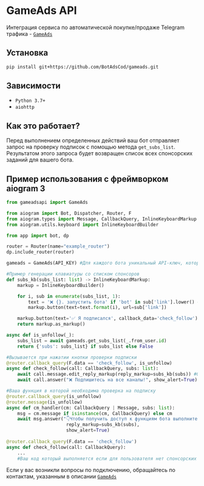 # GameAds API
Интеграция сервиса по автоматической покупке/продаже Telegram трафика - <a href="https://t.me/GamesAdsBot">``GameAds``</a>



## Установка

```bash
pip install git+https://github.com/BotAdsCod/gameads.git
```

## Зависимости

 - ``Python 3.7+``
 - ``aiohttp``

## Как это работает?
Перед выполнением определенных действий ваш бот отправляет запрос на проверку подписок с помощью метода ``get_subs_list``. Результатом этого запроса будет возвращен список всех спонсорских заданий для вашего бота.


## Пример использования с фреймворком aiogram 3

```python
from gameadsapi import GameAds

from aiogram import Bot, Dispatcher, Router, F
from aiogram.types import Message, CallbackQuery, InlineKeyboardMarkup
from aiogram.utils.keyboard import InlineKeyboardBuilder

from app import bot, dp

router = Router(name="example_router")
dp.include_router(router)

gameads = GameAds(API_KEY) #Для каждого бота уникальный API-ключ, который можно получить в настройках бота, в разделе "Интеграция".

#Пример генерации клавиатуры со списком спонсоров
def subs_kb(subs_list: list) -> InlineKeyboardMarkup:
    markup = InlineKeyboardBuilder()

    for i, sub in enumerate(subs_list, 1):
        text = '❌ {}. запустить бота' if 'bot' in sub['link'].lower() else '❌ {}. подписаться на канал'
        markup.button(text=text.format(i), url=sub['link'])

    markup.button(text='✅ Я подписался', callback_data='check_follow')
    return markup.as_markup()

async def is_unfollow(_):
    subs_list = await gameads.get_subs_list(_.from_user.id)
    return {'subs': subs_list} if subs_list else False

#Вызывается при нажатии кнопки проверки подписки
@router.callback_query(F.data == 'check_follow', is_unfollow) 
async def check_follow(call: CallbackQuery, subs: list):
    await call.message.edit_reply_markup(reply_markup=subs_kb(subs)) #Обновление списка спонроских заданий в сообщении
    await call.answer("❌ Подпишитесь на все каналы!", show_alert=True)

#Ваша функция в которой необходима проверка на подписку
@router.callback_query(is_unfollow) 
@router.message(is_unfollow) 
async def cm_handler(cm: CallbackQuery | Message, subs: list):
    msg = cm.message if isinstance(cm, CallbackQuery) else cm
    await msg.answer("👇Чтобы получить доступ к функциям бота выполните задания и нажмите кнопку «✅ Я подписался»👇", 
                      reply_markup=subs_kb(subs),
                      show_alert=True)
    
@router.callback_query(F.data == 'check_follow')
async def check_follow(call: CallbackQuery):
    ...
    #Ваш код который выполняется если для пользователя нет спонсорских заданий (или он подписан на все каналы)
```

Если у вас возникли вопросы по подключению, обращайтесь по контактам, указанным в описании <a href="https://t.me/GamesAdsBot">``GameAds``</a>

